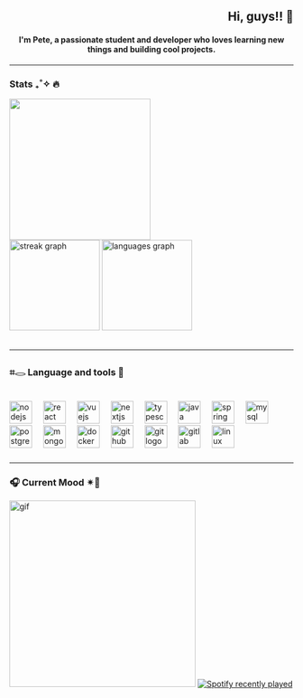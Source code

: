 <h2 align="right">Hi, guys!! 👋</h2>


<h4 align="center">I'm Pete, a passionate student and developer who loves learning new things and building cool projects.</h4>

<hr/>

<h3 align="left">Stats ₊˚✧ 🔥</h3>

<img align="center" width="250" src="https://media1.giphy.com/media/v1.Y2lkPTc5MGI3NjExcGYxaWpyNGppMXBrOWVqNnB4NzlwMjBsZ2t2cWIzZW9pcjFzY3huaSZlcD12MV9pbnRlcm5hbF9naWZfYnlfaWQmY3Q9Zw/yALcFbrKshfoY/giphy.gif"  />
<div align="left">
  <img src="https://streak-stats.demolab.com?user=ppete10&locale=en&mode=weekly&theme=tokyonight&hide_border=false&border_radius=4&order=3" height="160" alt="streak graph"   />
  <img src="https://github-readme-stats.vercel.app/api/top-langs?username=ppete10&locale=en&hide_title=false&layout=compact&card_width=320&langs_count=5&theme=tokyonight&hide_border=false&order=2" height="160" alt="languages graph"  />
</div>

<br clear="both">

<hr/>

<h3 align="left">⌗𓂋  Language and tools 🌼</h3>

###

<br clear="both">

<div align="left">
  <img src="https://cdn.jsdelivr.net/gh/devicons/devicon/icons/nodejs/nodejs-original.svg" height="40" alt="nodejs logo"  />
  <img width="12" />
  <img src="https://cdn.jsdelivr.net/gh/devicons/devicon/icons/react/react-original.svg" height="40" alt="react logo"  />
  <img width="12" />
  <img src="https://cdn.jsdelivr.net/gh/devicons/devicon/icons/vuejs/vuejs-original.svg" height="40" alt="vuejs logo"  />
  <img width="12" />
  <img src="https://cdn.jsdelivr.net/gh/devicons/devicon/icons/nextjs/nextjs-original.svg" height="40" alt="nextjs logo"  />
  <img width="12" />
  <img src="https://cdn.jsdelivr.net/gh/devicons/devicon/icons/typescript/typescript-original.svg" height="40" alt="typescript logo"  />
  <img width="12" />
  <img src="https://cdn.jsdelivr.net/gh/devicons/devicon/icons/java/java-original.svg" height="40" alt="java logo"  />
  <img width="12" />
  <img src="https://cdn.jsdelivr.net/gh/devicons/devicon/icons/spring/spring-original.svg" height="40" alt="spring logo"  />
  <img width="12" />
  <img src="https://cdn.jsdelivr.net/gh/devicons/devicon/icons/mysql/mysql-original.svg" height="40" alt="mysql logo"  />
  <img width="12" />
  <img src="https://cdn.jsdelivr.net/gh/devicons/devicon/icons/postgresql/postgresql-original.svg" height="40" alt="postgresql logo"  />
  <img width="12" />
  <img src="https://cdn.jsdelivr.net/gh/devicons/devicon/icons/mongodb/mongodb-original.svg" height="40" alt="mongodb logo"  />
  <img width="12" />
  <img src="https://cdn.jsdelivr.net/gh/devicons/devicon/icons/docker/docker-original.svg" height="40" alt="docker logo"  />
  <img width="12" />
  <img src="https://cdn.jsdelivr.net/gh/devicons/devicon/icons/github/github-original.svg" height="40" alt="github logo"  />
  <img width="12" />
  <img src="https://cdn.jsdelivr.net/gh/devicons/devicon/icons/git/git-original.svg" height="40" alt="git logo"  />
  <img width="12" />
  <img src="https://cdn.jsdelivr.net/gh/devicons/devicon/icons/gitlab/gitlab-original.svg" height="40" alt="gitlab logo"  />
  <img width="12" />
  <img src="https://cdn.jsdelivr.net/gh/devicons/devicon/icons/linux/linux-original.svg" height="40" alt="linux logo"  />
  <img width="12" />
</div>

###

<hr/>

<h3 align="left">🎧 Current Mood ✴︎🧦</h3>

<div align="left">
  <img height="330" src="https://media4.giphy.com/media/v1.Y2lkPTc5MGI3NjExYXFoa3B0NDkwNnZleWJyeHJkdjZyNXppbnJpa3owenRka3VsaTc1dSZlcD12MV9pbnRlcm5hbF9naWZfYnlfaWQmY3Q9Zw/6FWpozKBgrQD4MZwDC/giphy.gif" alt="gif" />

  <a href="https://open.spotify.com/user/31zm3t5pp3nnrsfajagesnd4zg3a">
    <img src="https://spotify-recently-played-readme.vercel.app/api?user=31zm3t5pp3nnrsfajagesnd4zg3a&count=5&unique=true" alt="Spotify recently played" />
  </a>
</div>

###
